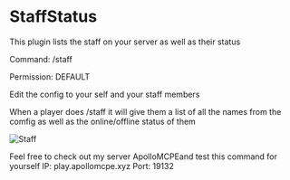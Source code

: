 # StaffStatus

This plugin lists the staff on your server as well as their status 

Command: /staff

Permission: DEFAULT

Edit the config to your self and your staff members

When a player does /staff it will give them a list of all the names from the comfig as well as the online/offline status of them


![Staff](https://user-images.githubusercontent.com/53111006/79701921-e64c6080-826e-11ea-8154-ae8bd08ce4a0.png)

Feel free to check out my server ApolloMCPEand test this command for yourself
IP: play.apollomcpe.xyz
Port: 19132
